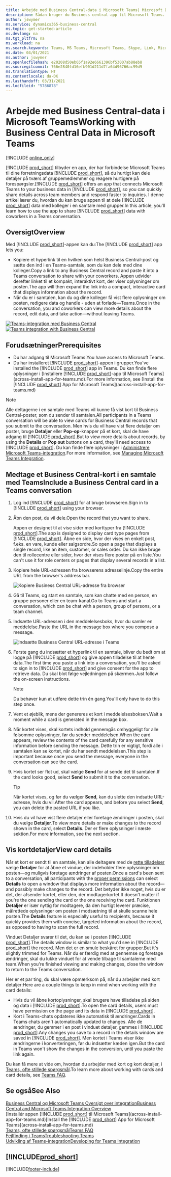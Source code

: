```yaml
---
title: Arbejde med Business Central-data i Microsoft Teams| Microsoft Docs
description: Sådan bruger du Business central-app til Microsoft Teams.
author: jswymer
ms.service: dynamics365-business-central
ms.topic: get-started-article
ms.devlang: na
ms.tgt_pltfrm: na
ms.workload: na
ms.search.keywords: Teams, MS Teams, Microsoft Teams, Skype, Link, Microsoft 365, collaborate, collaboration, teamwork
ms.date: 04/01/2021
ms.author: jswymer
ms.openlocfilehash: e20208d50eb65f1a92e6661396bf53007ab88eb8
ms.sourcegitcommit: 766e2840fd16efb901d211d7fa64d96766ac99d9
ms.translationtype: HT
ms.contentlocale: da-DK
ms.lasthandoff: 03/31/2021
ms.locfileid: "5786878"
---
```

# <a name="working-with-business-central-data-in-microsoft-teams"></a><span data-ttu-id="43c9e-103">Arbejde med Business Central-data i Microsoft Teams</span><span class="sxs-lookup"><span data-stu-id="43c9e-103">Working with Business Central Data in Microsoft Teams</span></span>

[!INCLUDE [online_only](includes/online_only.md)]

<span data-ttu-id="43c9e-104">[!INCLUDE [prod_short](includes/prod_short.md)] tilbyder en app, der har forbindelse Microsoft Teams til dine forretningsdata [!INCLUDE [prod_short](includes/prod_short.md)], så du hurtigt kan dele detaljer på tværs af gruppemedlemmer og reagere hurtigere på forespørgsler.</span><span class="sxs-lookup"><span data-stu-id="43c9e-104">[!INCLUDE [prod_short](includes/prod_short.md)] offers an app that connects Microsoft Teams to your business data in [!INCLUDE [prod_short](includes/prod_short.md)], so you can quickly share details across team members and respond faster to inquiries.</span></span> <span data-ttu-id="43c9e-105">I denne artikel lærer du, hvordan du kan bruge appen til at dele [!INCLUDE [prod_short](includes/prod_short.md)] data med kolleger i en samtale med grupper.</span><span class="sxs-lookup"><span data-stu-id="43c9e-105">In this article, you'll learn how to use the app to share [!INCLUDE [prod_short](includes/prod_short.md)] data with coworkers in a Teams conversation.</span></span>

## <a name="overview"></a><span data-ttu-id="43c9e-106">Oversigt</span><span class="sxs-lookup"><span data-stu-id="43c9e-106">Overview</span></span>

<span data-ttu-id="43c9e-107">Med [!INCLUDE [prod_short](includes/prod_short.md)]-appen kan du:</span><span class="sxs-lookup"><span data-stu-id="43c9e-107">The [!INCLUDE [prod_short](includes/prod_short.md)] app lets you:</span></span>

- <span data-ttu-id="43c9e-108">Kopiere et hyperlink til en hvilken som helst Business Central-post og sætte den ind i en Teams-samtale, som du kan dele med dine kolleger.</span><span class="sxs-lookup"><span data-stu-id="43c9e-108">Copy a link to any Business Central record and paste it into a Teams conversation to share with your coworkers.</span></span> <span data-ttu-id="43c9e-109">Appen udvider derefter linket til et kompakt, interaktivt kort, der viser oplysninger om posten.</span><span class="sxs-lookup"><span data-stu-id="43c9e-109">The app will then expand the link into a compact, interactive card that displays information about the record.</span></span>
- <span data-ttu-id="43c9e-110">Når du er i samtalen, kan du og dine kolleger få vist flere oplysninger om posten, redigere data og handle - uden at forlade&mdash;Teams.</span><span class="sxs-lookup"><span data-stu-id="43c9e-110">Once in the conversation, you and coworkers can view more details about the record, edit data, and take action&mdash;without leaving Teams.</span></span>

<span data-ttu-id="43c9e-111">[![Teams-integration med Business Central](media/teams-intro-v3.png)](media/teams-intro-v3.png#lightbox)</span><span class="sxs-lookup"><span data-stu-id="43c9e-111">[![Teams integration with Business Central](media/teams-intro-v3.png)](media/teams-intro-v3.png#lightbox)</span></span>

## <a name="prerequisites"></a><span data-ttu-id="43c9e-112">Forudsætninger</span><span class="sxs-lookup"><span data-stu-id="43c9e-112">Prerequisites</span></span>

- <span data-ttu-id="43c9e-113">Du har adgang til Microsoft Teams.</span><span class="sxs-lookup"><span data-stu-id="43c9e-113">You have access to Microsoft Teams.</span></span>
- <span data-ttu-id="43c9e-114">Du har installeret [!INCLUDE [prod_short](includes/prod_short.md)]-appen i grupper.</span><span class="sxs-lookup"><span data-stu-id="43c9e-114">You've installed the [!INCLUDE [prod_short](includes/prod_short.md)] app in Teams.</span></span> <span data-ttu-id="43c9e-115">Du kan finde flere oplysninger i [Installere [!INCLUDE [prod_short](includes/prod_short.md)]-app til Microsoft Teams](across-install-app-for-teams.md).</span><span class="sxs-lookup"><span data-stu-id="43c9e-115">For more information, see [Install the [!INCLUDE [prod_short](includes/prod_short.md)] App for Microsoft Teams](across-install-app-for-teams.md)</span></span>

> [!NOTE]
> <span data-ttu-id="43c9e-116">Alle deltagerne i en samtale med Teams vil kunne få vist kort til Business Central-poster, som du sender til samtalen.</span><span class="sxs-lookup"><span data-stu-id="43c9e-116">All participants in a Teams conversation will be able to view cards for Business Central records that you submit to the conversation.</span></span> <span data-ttu-id="43c9e-117">Men hvis du vil have vist flere detaljer om poster, bruge **Detaljer** eller **Pop-op**-knapper på et kort, skal de have adgang til [!INCLUDE [prod_short](includes/prod_short.md)].</span><span class="sxs-lookup"><span data-stu-id="43c9e-117">But to view more details about records, by using the **Details** or **Pop out** buttons on a card, they'll need access to [!INCLUDE [prod_short](includes/prod_short.md)].</span></span> <span data-ttu-id="43c9e-118">Du kan finde flere oplysninger i [Administrere Microsoft Teams-integration](admin-teams-integration.md#minimum-requirements-1).</span><span class="sxs-lookup"><span data-stu-id="43c9e-118">For more information, see [Managing Microsoft Teams Integration](admin-teams-integration.md#minimum-requirements-1).</span></span>

## <a name="include-a-business-central-card-in-a-teams-conversation"></a><span data-ttu-id="43c9e-119">Medtage et Business Central-kort i en samtale med Teams</span><span class="sxs-lookup"><span data-stu-id="43c9e-119">Include a Business Central card in a Teams conversation</span></span>

1. <span data-ttu-id="43c9e-120">Log ind [!INCLUDE [prod_short](includes/prod_short.md)] for at bruge browseren.</span><span class="sxs-lookup"><span data-stu-id="43c9e-120">Sign in to [!INCLUDE [prod_short](includes/prod_short.md)] using your browser.</span></span>
2. <span data-ttu-id="43c9e-121">Åbn den post, du vil dele.</span><span class="sxs-lookup"><span data-stu-id="43c9e-121">Open the record that you want to share.</span></span>

    <span data-ttu-id="43c9e-122">Appen er designet til at vise sider med korttyper fra [!INCLUDE [prod_short](includes/prod_short.md)].</span><span class="sxs-lookup"><span data-stu-id="43c9e-122">The app is designed to display card type pages from [!INCLUDE [prod_short](includes/prod_short.md)].</span></span> <span data-ttu-id="43c9e-123">Åbne en side, hvor der vises en enkelt post, f.eks. en vare, kunde eller salgsordre.</span><span class="sxs-lookup"><span data-stu-id="43c9e-123">So open a page that displays a single record, like an item, customer, or sales order.</span></span> <span data-ttu-id="43c9e-124">Du kan ikke bruge den til rollecentre eller sider, hvor der vises flere poster på en liste.</span><span class="sxs-lookup"><span data-stu-id="43c9e-124">You can't use it for role centers or pages that display several records in a list.</span></span>

3. <span data-ttu-id="43c9e-125">Kopiere hele URL-adressen fra browserens adresselinje.</span><span class="sxs-lookup"><span data-stu-id="43c9e-125">Copy the entire URL from the browser's address bar.</span></span>

   ![Kopiere Business Central URL-adresse fra browser](media/teams-url-v2.png)
4. <span data-ttu-id="43c9e-127">Gå til Teams, og start en samtale, som kan chatte med en person, en gruppe personer eller en team-kanal.</span><span class="sxs-lookup"><span data-stu-id="43c9e-127">Go to Teams and start a conversation, which can be chat with a person, group of persons, or a team channel.</span></span>

    <!--Teams imposes a few limitations here eg. you cannot unfurl a link during a Voice/Video call :/ We should probably only mention this in a Troubleshooting section (and i hope it will also be fixed soon)-->
5. <span data-ttu-id="43c9e-128">Indsætte URL-adressen i den meddelelsesboks, hvor du samler en meddelelse.</span><span class="sxs-lookup"><span data-stu-id="43c9e-128">Paste the URL in the message box where you compose a message.</span></span>

   ![Indsætte Business Central URL-adresse i Teams](media/teams-paste-url-v2.png)
6. <span data-ttu-id="43c9e-130">Første gang du indsætter et hyperlink til en samtale, bliver du bedt om at logge på [!INCLUDE [prod_short](includes/prod_short.md)] og give appen tilladelse til at hente data.</span><span class="sxs-lookup"><span data-stu-id="43c9e-130">The first time you paste a link into a conversation, you'll be asked to sign in to [!INCLUDE [prod_short](includes/prod_short.md)] and give consent for the app to retrieve data.</span></span> <span data-ttu-id="43c9e-131">Du skal blot følge vejledningen på skærmen.</span><span class="sxs-lookup"><span data-stu-id="43c9e-131">Just follow the on-screen instructions.</span></span>

    > [!NOTE]
    > <span data-ttu-id="43c9e-132">Du behøver kun at udføre dette trin én gang.</span><span class="sxs-lookup"><span data-stu-id="43c9e-132">You'll only have to do this step once.</span></span>

7. <span data-ttu-id="43c9e-133">Vent et øjeblik, mens der genereres et kort i meddelelsesboksen.</span><span class="sxs-lookup"><span data-stu-id="43c9e-133">Wait a moment while a card is generated in the message box.</span></span>

8. <span data-ttu-id="43c9e-134">Når kortet vises, skal kortets indhold gennemgås omhyggeligt for alle følsomme oplysninger, før du sender meddelelsen.</span><span class="sxs-lookup"><span data-stu-id="43c9e-134">When the card appears, review the contents of the card carefully for any sensitive information before sending the message.</span></span> <span data-ttu-id="43c9e-135">Dette trin er vigtigt, fordi alle i samtalen kan se kortet, når du har sendt meddelelsen.</span><span class="sxs-lookup"><span data-stu-id="43c9e-135">This step is important because once you send the message, everyone in the conversation can see the card.</span></span>

9. <span data-ttu-id="43c9e-136">Hvis kortet ser flot ud, skal vælge **Send** for at sende det til samtalen.</span><span class="sxs-lookup"><span data-stu-id="43c9e-136">If the card looks good, select **Send** to submit it to the conversation.</span></span>

    > [!TIP]
    > <span data-ttu-id="43c9e-137">Når kortet vises, og før du vælger **Send**, kan du slette den indsatte URL-adresse, hvis du vil.</span><span class="sxs-lookup"><span data-stu-id="43c9e-137">After the card appears, and before you select **Send**, you can delete the pasted URL if you like.</span></span>

10. <span data-ttu-id="43c9e-138">Hvis du vil have vist flere detaljer eller foretage ændringer i posten, skal du vælge **Detaljer**.</span><span class="sxs-lookup"><span data-stu-id="43c9e-138">To view more details or make changes to the record shown in the card, select **Details**.</span></span> <span data-ttu-id="43c9e-139">Der er flere oplysninger i næste sektion.</span><span class="sxs-lookup"><span data-stu-id="43c9e-139">For more information, see the next section.</span></span>

## <a name="view-card-details"></a><span data-ttu-id="43c9e-140">Vis kortdetaljer</span><span class="sxs-lookup"><span data-stu-id="43c9e-140">View card details</span></span>

<span data-ttu-id="43c9e-141">Når et kort er sendt til en samtale, kan alle deltagere med de [rette tilladelser](admin-teams-integration.md#permissions) vælge **Detaljer** for at åbne et vindue, der indeholder flere oplysninger om posten&mdash;og muligvis foretage ændringer af posten.</span><span class="sxs-lookup"><span data-stu-id="43c9e-141">Once a card's been sent to a conversation, all participants with the [proper permissions](admin-teams-integration.md#permissions) can select **Details** to open a window that displays more information about the record&mdash;and possibly make changes to the record.</span></span> <span data-ttu-id="43c9e-142">Det betyder ikke noget, hvis du er det, der afsender kortet, eller den, der modtagerkortet.</span><span class="sxs-lookup"><span data-stu-id="43c9e-142">It doesn't matter if you're the one sending the card or the one receiving the card.</span></span> <span data-ttu-id="43c9e-143">Funktionen **Detaljer** er især nyttig for modtagere, da den hurtigt leverer præcise, målrettede oplysninger om posten i modsætning til at skulle scanne hele posten.</span><span class="sxs-lookup"><span data-stu-id="43c9e-143">The **Details** feature is especially useful to recipients, because it quickly provides them with concise, targeted information about the record, as opposed to having to scan the full record.</span></span>

<span data-ttu-id="43c9e-144">Vinduet Detaljer svarer til det, du kan se i posten [!INCLUDE [prod_short](includes/prod_short.md)].</span><span class="sxs-lookup"><span data-stu-id="43c9e-144">The details window is similar to what you'd see in [!INCLUDE [prod_short](includes/prod_short.md)] the record.</span></span> <span data-ttu-id="43c9e-145">Men det er en smule beskåret for grupper.</span><span class="sxs-lookup"><span data-stu-id="43c9e-145">But it's slightly trimmed for Teams.</span></span> <span data-ttu-id="43c9e-146">Når du er færdig med at gennemse og foretage ændringer, skal du lukke vinduet for at vende tilbage til samtalerne med team.</span><span class="sxs-lookup"><span data-stu-id="43c9e-146">When you're finished viewing and making changes, close the window to return to the Teams conversation.</span></span>

<span data-ttu-id="43c9e-147">Her er et par ting, du skal være opmærksom på, når du arbejder med kort detaljer:</span><span class="sxs-lookup"><span data-stu-id="43c9e-147">Here are a couple things to keep in mind when working with the card details:</span></span>

- <span data-ttu-id="43c9e-148">Hvis du vil åbne kortoplysninger, skal brugere have tilladelse på siden og data i [!INCLUDE [prod_short](includes/prod_short.md)].</span><span class="sxs-lookup"><span data-stu-id="43c9e-148">To open the card details, users must have permission on the page and its data in [!INCLUDE [prod_short](includes/prod_short.md)].</span></span>
- <span data-ttu-id="43c9e-149">Kort i Teams-chats opdateres ikke automatisk til ændringer.</span><span class="sxs-lookup"><span data-stu-id="43c9e-149">Cards in Teams chats aren't automatically updated to changes.</span></span> <span data-ttu-id="43c9e-150">Alle de ændringer, du gemmer i en post i vinduet detaljer, gemmes i [!INCLUDE [prod_short](includes/prod_short.md)].</span><span class="sxs-lookup"><span data-stu-id="43c9e-150">Any changes you save to a record in the details window are saved in [!INCLUDE [prod_short](includes/prod_short.md)].</span></span> <span data-ttu-id="43c9e-151">Men kortet i Teams viser ikke ændringerne i konverteringen, før du indsætter kæden igen.</span><span class="sxs-lookup"><span data-stu-id="43c9e-151">But the card in Teams won't show the changes in the conversion, until you paste the link again.</span></span>

<span data-ttu-id="43c9e-152">Du kan få mere at vide om, hvordan du arbejder med kort og kort detaljer, i [Teams, ofte stillede spørgsmål](teams-faq.md).</span><span class="sxs-lookup"><span data-stu-id="43c9e-152">To learn more about working with cards and card details, see [Teams FAQ](teams-faq.md).</span></span>

## <a name="see-also"></a><span data-ttu-id="43c9e-153">Se også</span><span class="sxs-lookup"><span data-stu-id="43c9e-153">See Also</span></span>

[<span data-ttu-id="43c9e-154">Business Central og Microsoft Teams Oversigt over integration</span><span class="sxs-lookup"><span data-stu-id="43c9e-154">Business Central and Microsoft Teams Integration Overview</span></span>](across-teams-overview.md)  
<span data-ttu-id="43c9e-155">[Installér appen [!INCLUDE [prod_short](includes/prod_short.md)] til Microsoft Teams](across-install-app-for-teams.md)</span><span class="sxs-lookup"><span data-stu-id="43c9e-155">[Install the [!INCLUDE [prod_short](includes/prod_short.md)] App for Microsoft Teams](across-install-app-for-teams.md)</span></span>  
[<span data-ttu-id="43c9e-156">Teams, ofte stillede spørgsmål</span><span class="sxs-lookup"><span data-stu-id="43c9e-156">Teams FAQ</span></span>](teams-faq.md)  
[<span data-ttu-id="43c9e-157">Fejlfinding i Teams</span><span class="sxs-lookup"><span data-stu-id="43c9e-157">Troubleshooting Teams</span></span>](admin-teams-troubleshooting.md)  
[<span data-ttu-id="43c9e-158">Udvikling af Teams-integration</span><span class="sxs-lookup"><span data-stu-id="43c9e-158">Developing for Teams Integration</span></span>](/dynamics365/business-central/dev-itpro/developer/devenv-develop-for-teams)  

## [!INCLUDE[prod_short](includes/free_trial_md.md)]  


[!INCLUDE[footer-include](includes/footer-banner.md)]